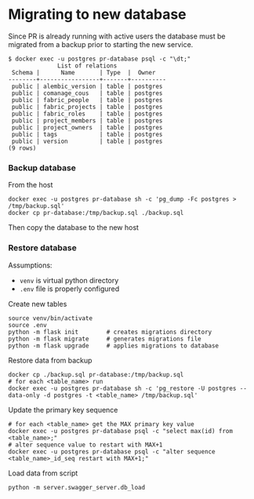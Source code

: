 # Migrating to new database

Since PR is already running with active users the database must be migrated from a backup prior to starting the new service.

```
$ docker exec -u postgres pr-database psql -c "\dt;"
              List of relations
 Schema |      Name       | Type  |  Owner
--------+-----------------+-------+----------
 public | alembic_version | table | postgres
 public | comanage_cous   | table | postgres
 public | fabric_people   | table | postgres
 public | fabric_projects | table | postgres
 public | fabric_roles    | table | postgres
 public | project_members | table | postgres
 public | project_owners  | table | postgres
 public | tags            | table | postgres
 public | version         | table | postgres
(9 rows)
```

### Backup database

From the host

```
docker exec -u postgres pr-database sh -c 'pg_dump -Fc postgres > /tmp/backup.sql'
docker cp pr-database:/tmp/backup.sql ./backup.sql
```

Then copy the database to the new host

### Restore database

Assumptions:

-  `venv` is virtual python directory
-  `.env` file is properly configured

Create new tables

```
source venv/bin/activate
source .env
python -m flask init        # creates migrations directory
python -m flask migrate     # generates migrations file
python -m flask upgrade     # applies migrations to database
```

Restore data from backup

```
docker cp ./backup.sql pr-database:/tmp/backup.sql
# for each <table_name> run
docker exec -u postgres pr-database sh -c 'pg_restore -U postgres --data-only -d postgres -t <table_name> /tmp/backup.sql'
```

Update the primary key sequence

```
# for each <table_name> get the MAX primary key value
docker exec -u postgres pr-database psql -c "select max(id) from <table_name>;"
# alter sequence value to restart with MAX+1
docker exec -u postgres pr-database psql -c "alter sequence <table_name>_id_seq restart with MAX+1;"
```

Load data from script

```
python -m server.swagger_server.db_load
```
